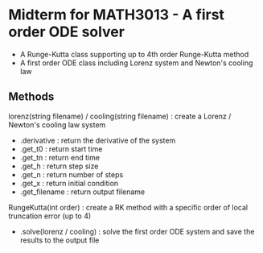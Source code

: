 # Midterm for MATH3013 - A first order ODE solver
* A Runge-Kutta class supporting up to 4th order Runge-Kutta method
* A first order ODE class including Lorenz system and Newton's cooling law

## Methods
lorenz(string filename) / cooling(string filename) : create a Lorenz / Newton's cooling law system
* .derivative : return the derivative of the system
* .get_t0 : return start time
* .get_tn : return end time
* .get_h : return step size
* .get_n : return number of steps
* .get_x : return initial condition
* .get_filename : return output filename

RungeKutta(int order) : create a RK method with a specific order of local truncation error (up to 4)
* .solve(lorenz / cooling) : solve the first order ODE system and save the results to the output file